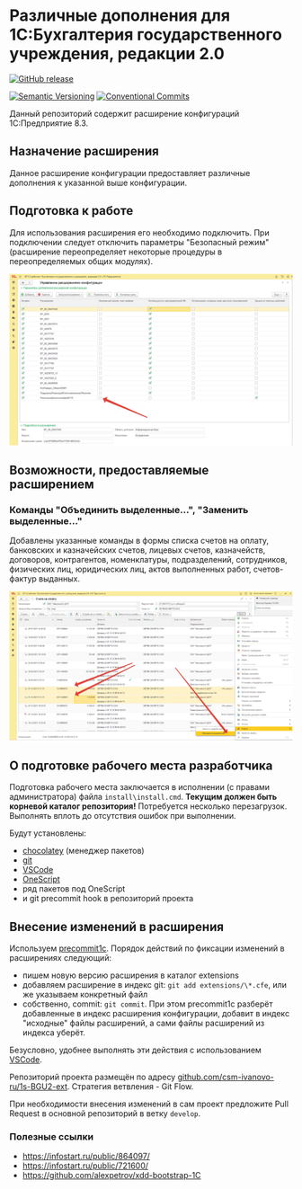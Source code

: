 # Различные дополнения для 1С:Бухгалтерия государственного учреждения, редакции 2.0

[![GitHub release](https://img.shields.io/github/v/release/csm-ivanovo-ru/1s-BGU2-ext.svg?sort=semver&logo=github)](https://github.com/csm-ivanovo-ru/1s-BGU2-ext/releases)

[![Semantic Versioning](https://img.shields.io/static/v1?label=Semantic%20Versioning&message=v2.0.0&color=green&logo=semver)](https://semver.org/lang/ru/spec/v2.0.0.html)
[![Conventional Commits](https://img.shields.io/badge/Conventional%20Commits-v1.0.0-yellow.svg?logo=git)](https://conventionalcommits.org)

Данный репозиторий содержит расширение конфигураций 1С:Предприятие 8.3.

## Назначение расширения

Данное расширение конфигурации предоставляет различные дополнения
к указанной выше конфигурации.

## Подготовка к работе

Для использования расширения его необходимо подключить.
При подключении следует отключить параметры "Безопасный режим"
(расширение переопределяет некоторые процедуры в переопределяемых общих модулях).

![Подключение расширения](/assets/images/extension-settings.png
"Подключение расширения")

## Возможности, предоставляемые расширением

### Команды "Объединить выделенные...", "Заменить выделенные..."

Добавлены указанные команды в формы списка счетов на оплату,
банковских и казначейских счетов, лицевых счетов, казначейств,
договоров, контрагентов, номенклатуры, подразделений, сотрудников,
физических лиц, юридических лиц, актов выполненных работ,
счетов-фактур выданных.

![Объединить выделенные](/assets/images/merge-selected-command.png)

## О подготовке рабочего места разработчика

Подготовка рабочего места заключается в исполнении (с правами администратора)
файла `install\install.cmd`.
**Текущим должен быть корневой каталог репозитория!**
Потребуется несколько перезагрузок.
Выполнять вплоть до отсутствия ошибок при выполнении.

Будут установлены:

- [chocolatey][] (менеджер пакетов)
- [git][]
- [VSCode][]
- [OneScript][]
- ряд пакетов под OneScript
- и git precommit hook в репозиторий проекта

## Внесение изменений в расширения

Используем [precommit1c][].
Порядок действий по фиксации изменений в расширениях следующий:

- пишем новую версию расширения в каталог extensions
- добавляем расширение в индекс git: `git add extensions/\*.cfe`,
  или же указываем конкретный файл
- собственно, commit: `git commit`.
  При этом precommit1c разберёт добавленные в индекс расширения конфигурации,
  добавит в индекс "исходные" файлы расширений, а сами файлы расширений из индекса
  уберёт.

Безусловно, удобнее выполнять эти действия с использованием [VSCode][].

Репозиторий проекта размещён по адресу
[github.com/csm-ivanovo-ru/1s-BGU2-ext](https://github.com/csm-ivanovo-ru/1s-BGU2-ext).
Стратегия ветвления - Git Flow.

При необходимости внесения изменений в сам проект предложите Pull Request в основной
репозиторий в ветку `develop`.

### Полезные ссылки

- https://infostart.ru/public/864097/
- https://infostart.ru/public/721600/
- https://github.com/alexpetrov/xdd-bootstrap-1C

[chocolatey]: https://chocolatey.org
[Git]: https://github.com/git-guides/install-git#install-git-on-windows "Install Git on Windows"
[VSCode]: https://code.visualstudio.com "Visual Studio Code"
[OneScript]: http://oscript.io
[precommit1c]: https://github.com/xDrivenDevelopment/precommit1c
